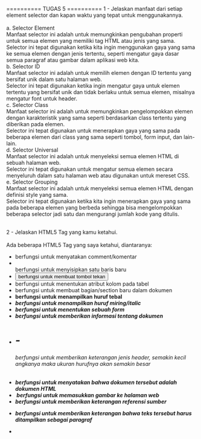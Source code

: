 ========== TUGAS 5 ==========
1 - Jelaskan manfaat dari setiap element selector dan kapan waktu yang tepat untuk menggunakannya. <br />
<br />
a.	Selector Element <br />
Manfaat selector ini adalah untuk memungkinkan pengubahan properti untuk semua elemen yang memiliki tag HTML atau jenis yang sama. <br />
Selector ini tepat digunakan ketika kita ingin menggunakan gaya yang sama ke semua elemen dengan jenis tertentu, seperti mengatur gaya dasar semua paragraf atau gambar dalam aplikasi web kita. <br />
b.	Selector ID <br />
Manfaat selector ini adalah untuk memilih elemen dengan ID tertentu yang bersifat unik dalam satu halaman web. <br />
Selector ini tepat digunakan ketika ingin mengatur gaya untuk elemen tertentu yang bersifat unik dan tidak berlaku untuk semua elemen, misalnya mengatur font untuk header. <br />
c.	Selector Class<br />
Manfaat selector ini adalah untuk memungkinkan pengelompokkan elemen dengan karakteristik yang sama seperti berdasarkan class tertentu yang diberikan pada elemen. <br />
Selector ini tepat digunakan untuk menerapkan gaya yang sama pada beberapa elemen dari class yang sama seperti tombol, form input, dan lain-lain. <br />
d.	Selector Universal <br />
Manfaat selector ini adalah untuk menyeleksi semua elemen HTML di sebuah halaman web. <br />
Selector ini tepat digunakan untuk mengatur semua elemen secara menyeluruh dalam satu halaman web atau digunakan untuk mereset CSS. <br />
e.	Selector Grouping <br />
Manfaat selector ini adalah untuk menyeleksi semua elemen HTML dengan definisi style yang sama. <br />
Selector ini tepat digunakan ketika kita ingin menerapkan gaya yang sama pada beberapa elemen yang berbeda sehingga bisa mengelompokkan beberapa selector jadi satu dan mengurangi jumlah kode yang ditulis. <br />
<br />

2 - Jelaskan HTML5 Tag yang kamu ketahui. <br />
<br />
Ada beberapa HTML5 Tag yang saya ketahui, diantaranya: <br />
-	<!--...--> berfungsi untuk menyatakan comment/komentar<br />
-	<br> berfungsi untuk menyisipkan satu baris baru<br />
-	<button> berfungsi untuk membuat tombol tekan<br />
-	<col> berfungsi untuk menentukan atribut  kolom pada tabel<br />
-	<div> berfungsi untuk membuat bagian/section baru dalam dokumen<br />
-	<b> berfungsi untuk menampilkan huruf tebal<br />
-	<i> berfungsi untuk menampilkan huruf miring/italic<br />
-	<form> berfungsi untuk menentukan sebuah form<br />
-	<head> berfungsi untuk memberikan informasi tentang dokumen<br />
-	<h1> - <h6> berfungsi untuk memberikan keterangan jenis header, semakin kecil angkanya maka ukuran hurufnya akan semakin besar<br />
-	<html> berfungsi untuk menyatakan bahwa dokumen tersebut adalah dokumen HTML<br />
-	<img> berfungsi untuk memasukkan gambar ke halaman web<br />
-	<link> berfungsi untuk memberikan keterangan referensi sumber<br />
-	<p> berfungsi untuk memberikan keterangan bahwa teks tersebut harus ditampilkan sebagai paragraf<br />
-	<style> berfungsi untuk memberikan "style" pada suatu "element" seperti men-center-kan elemen  
-	<table> untuk menyatakan sebuah tabel  
-	<td> untuk menyatakan sel pada tabel  

3 - Jelaskan perbedaan antara margin dan padding. <br />
<br />
Perbedaan antara margin dan padding terletak pada area yang mereka kosongkan. Margin mengosongkan area di sekitar border dan bersifat transparan, sedangkan padding mengosongkan area di sekitar konten (isi website) yang juga bersifat transparan. Jadi konten dengan border akan dibatasi oleh padding sedangkan border dengan area di luarnya lagi akan dibatasi oleh margin. Perbedaan lainnya adalah margin tidak memiliki pengaruh terhadap warna atau background elemen sedangkan padding akan mempengaruhi tata letak konten di dalam elemen. <br />
<br />

4 - Jelaskan perbedaan antara framework CSS Tailwind dan Bootstrap. Kapan sebaiknya kita menggunakan Bootstrap daripada Tailwind, dan sebaliknya? <br />
<br />
Perbedaan antara kedua framework CSS yaitu Tailwind dan Bootstrap yang pertama adalah Tailwind membangun tampilan dengan menggabungkan kelas-kelas utilitas yang telah didefinisikan sebelumnya, sedangkan Bootstrap menggunakan gaya dan komponen yang telah didefinisikan yang juga memiliki tempilan yang sudah jadi dan dapat digunakan secara langsung. <br />
Perbedaan kedua adalah Tailwind memiliki file CSS yang sedikit lebih kecil dari Bootstrap dan hanya akan memuat kelas-kelas utilitas yang ada, sedangkan Bootstrap memiliki file CSS yang lebih besar karena memuat banyak komponen yang telah didefinisikan. <br />
Perbedaan ketiga adalah Tailwind memberikan fleksibilitas dan adaptabilitas tinggi terhadap proyek sedangkan Bootstrap memberikan tampilan yang lebih konsisten di seluruh proyek karena Ia menggunakan komponen yang telah didefinisikan sebelumnya. <br />
Perbedaan terakhir adalah Tailwind memerlukan pemahaman mendalam terhadap kelas-kelas utilitas dan bagaimana menggabungkannya untuk menghasilkan target yang ingin dicapai sehingga pembelajarannya akan lebih sulit, sedangkan Bootstrap memiliki komponen yang telah didefinisikan sehingga akan lebih cepat untuk dipelajari dan lebih ramah pemula. <br />
Sebaiknya kita menggunakan Bootstrap daripada Tailwind ketika kita ingin memiliki proses pengembangan yang lebih cepat karena komponen pada Bootstrap sudah didefinisikan sehingga siap pakai tanpa harus menulis kode CSS dari awal, ini akan mempersingkat waktu pengerjaan website, meskipun desainnya cenderung akan bersifat konsisten dan tidak sefleksibel Tailwind. Sedangkan Tailwind sebaiknya digunakan ketimbang Bootstrap ketika kita ingin memiliki fleksibilitas dan otoritas sangat besar terhadap desain dan tata letak elemen dalam aplikasi web yang sedang dibangun sehingga dapat menghasilkan desain yang unik dan murni. Jadi pada dasarnya pemilihan keduanya berdasarkan waktu pengerjaan proyek dan tingkat fleksibilitas desain web yang diharapkan. <br />
<br />

5 - Jelaskan bagaimana cara kamu mengimplementasikan checklist di atas secara step-by-step (bukan hanya sekadar mengikuti tutorial). <br />
Checklist di atas sebenarnya hanya terdiri dari satu poin yaitu kustomisasi  desain template HTML yang telah dibuat di tugas 4 dengan menggunakan CSS atau frameworknya, namun checklist ini dibagi menjadi dua ketentuan yaitu kustomisasi halaman login, register, dan tambah inventori, serta kustomisasi halaman daftar inventori menjadi lebih berwarna atau menggunakan desain lain seperti penggunaan Card dengan Bootstrap. <br />
<br />
Untuk kustomisasi halaman login, register, dan tambah inventori, pertama saya menambahkan tag meta name = viewport agar halaman web saya dapat menyesuaikan ukuran dan perilaku perangkat yang saya gunakan. Setelah itu saya menambahkan Bootstrap CSS dan JavaScript dengan menambahkan link di bagian paling bawah section head. Sekarang saya siap menggunakan keduanya. <br />
<br />
Kustomisasi yang pertama saya lakukan adalah menambahkan navbar pada aplikasi menggunakan Bootstrap dimana referensinya saya dapatkan dari dokumentasi Bootstrap. Saya menggunakan navbar yang menampilkan username di bagian kiri atas dan kolom search serta tombol Logout di kanan atas, namun untuk saat ini kolom search hanya sebagai penghias karena belum bisa difungsikan. Implementasi ini saya lakukan dengan membuat tag class berupa navbar bg-body-tertiary lalu sejumlah tag lainnya dimana saya juga menggunakan style untuk button dengan menambahkan class “btn btn-outline-success”. <br />
<br />
Setelah menambahkan navbar, kustomisasi lain yang saya lakukan adalah menambahkan fitur edit inventori pada aplikasi. Pertama saya membuat fungsi edit_product pada file views.py di main yang akan menerima input form dan melakukan post ulang dari input tersebut. Tidak lupa membuat berkas HTML dengan nama yang sama pada direktori templates di main untuk menerima input perubahan inventori. Setelah itu saya mengimport function edit_product yang telah saya buat sebelumnya di urls.py dan menambahkan pathnya ke urlpatterns pada file yang sama. Setelah itu saya menambahkan kode untuk menampilkan tombol edit pada setiap baris objek inventori. <br />
<br />
Saya juga menambah fitur untuk menghapus data produk yang langkahnya mirip dengan pembuatan fitur edit produk. Pertama buat fungsi delete_product di views.py yang ada pada folder main. Setelah itu import fungsi tersebut di urls.py dan tambahkan pathnya ke urlpatterns agar bisa diakses. Setelah itu tambahkan kode HTML untuk membuat tombol yang akan menjalankan fungsi delete_product tersebut. Saya menambahkan class pada button Edit dan Delete agar memiliki tampilan yang lebih menarik dengan cara mengcopy salah satu class dari button yang lain dan memasukkannya setelah tag button. <br />
<br />
Untuk halaman login sekarang sudah ada perubahan font, bentuk kotak input, dan model tombol, sedangkan halaman registrasi dan tambah inventori sudah ada perubahan font dan bentuk kotak input. Untuk halaman utama sendiri sudah banyak perubahan seperti yang sudah dijelaskan sebelumnya. <br />
<br />
Yang kedua, untuk kustomisasi halaman daftar inventori, saya menggunakan approach tambahan yaitu Card namun tetap mempertahankan tabel yang asli. Saya mendapat referensi dari dokumentasi Card Bootstrap v5.0 dimana saya memilih div class card-group dengan informasi dalam Card berupa judul, deskripsi, waktu update terakhir, dan jumlah item. Di Card tersebut saya paling banyak menggunakan tag div, p, dan h1-6 yang fungsinya sudah dijelaskan pada nomor sebelumnya. <br />
<br />
Itulah langkah-langkah saya dalam melakukan kustomisasi untuk webstite dari Tugas 4.

========== TUGAS 4 ==========
1. Apa itu Django UserCreationForm, dan jelaskan apa kelebihan dan kekurangannya? <br />

Django UserCreationForm adalah impor formulir bawaan pada Django yang memudahkan pembuatan formulir pendaftaran pengguna dalam aplikasi web. Formulir ini digunakan untuk membuat pengguna baru yang bisa menggunakan aplikasi web yang telah penulis kode buat. Formulir ini memiliki tiga fields yaitu username, password1, dan password2 (untuk konfirmasi password). Denagn formulir ini, pengguna baru dapat mendaftar dengan mudah di situs web penulis kode tanpa harus menulis kode dari awal. Kelebihan formulir ini adalah mudah mudah digunakan karena penulis kode hanya perlu menggunakan fungsi bawaan Django, selain itu formulir ini sudah melakukan validasi otomatis (seperti validasi password) sehingga penulis kode tidak perlu memikirkan masalah validasi input user, formulir ini juga secara otomatis terkait dengan model pengguna bawaan Django, sehingga penulis kode tidak perlu lagi membuat model sendiri. Django juga sudah memiliki proteksi built-in untuk kebanyakan serangan yang bertipe Cross Site Request Forgery (CSFR) yang hanya perlu diaktivasi penulis kode di settings.py. Terakhir, penulis kode dapat dengan mudah melakukan perubahan/kustomisasi field yang akan digunakan dalam aplikasi website penulis kode. Meskipun memiliki banyak kelebihan, formulir ini juga memiliki kekurangan, misalnya tampilan yang diberikan adalah tampilan standar, sehingga penulis kode harus menyesuaikan sesuai desain websitenya. Kekurangan lainnya adalah jika field yang penulis kode butuhkan lumayan banyak perubahan dari template awal, mungkin penulis kode harus membuat formulir kustom sepenuhnya, sehingga template menjadi kurang terpakai. Formulir ini juga tidak mendukung pilihan pendaftaran akun menggunakan sosial media seperti akun Gmail, Facebook, dan lain-lain, sehingga penulis kode harus menambahkannya secara terpisah jika ingin menggunakan fitur ini. Terakhir, meskipun formulir ini memiliki proteksi built-in untuk hamper semua serangan CSRF, formulir ini tetap tidak memiliki proteksi untuk semua jenis serangan sehingga ada beberapa jenis yang harus diatasi secara manual. <br />
<br />

2. Apa perbedaan antara autentikasi dan otorisasi dalam konteks Django, dan mengapa keduanya penting? <br />

Perbedaan antara autentikasi dan otorisasi dalam konteks Django adalah autentikasi merupakan proses memverifikasi (memastikan kebenaran) siapa yang sedang login (identitas pengguna) untuk memastikan bahwa pengguna memiliki akses ke aplikasi web tersebut, sedangkan otorisasi adalah proses memverifikasi bahwa pengguna yang sedang login tersebut memiliki akses ke hal/sistem tertentu. Dalam konteks Django, autentikasi adalah sistem bawaan yang sudah disediakan Django yang memungkinkan pengguna untuk melakukan register, login, dan logout, termasuk adanya verifikasi username dan password. Sedangkan otorisasi dalam konteks Django adalah sistem bawaan yang disediakan oleh Django yang menggunakan konsep “group” dan “permission” dimana pengembang web dapat menentikan siapa yang dapat melakukan apa di aplikasi web tersebut. Autentikasi penting untuk memastikan bahwa hanya mereka yang mempunyai akses atau terdaftar yang bisa mengakses data atau berinteraksi langsung dengan sistem di dalam aplikasi web, sehingga keamanan sistem lebih terjaga karena tidak sembarang orang dapat melakukan tindakan dalam aplikasi web tersebut dengan bebas. Sedangkan otorisasi penting untuk mengendalikan akses ke data ataupun fitur tertentu dalam aplikasi web, sehingga memastikan pengguna menggunakan aplikasi web sesuai hak dan batasannya masing-masing agar terhindar dari penyalahgunaan dan memastikan keamanan informasi. Secara garis besar, keduanya penting untuk menjaga data dan informasi agar hanya dapat diakses oleh orang-orang tertentu baik yang sudah terdaftar maupun tidak pada aplikasi web, maupun bagi orang dengan peran yang berbeda-beda dalam kumpulan orang yang sudah terdaftar pada aplikasi web. <br />
<br />

3. Apa itu cookies dalam konteks aplikasi web, dan bagaimana Django menggunakan cookies untuk mengelola data sesi pengguna? <br />

Dalam konteks aplikasi web, cookies adalah sejumlah kecil informasi yang dikirim oleh web server ke browser dan kemudian dikirimkan kembali oleh browser untuk kebutuhan request halaman berikutnya. Cookies digunakan untuk melakukan autentikasi, mempertahankan preferensi pengguna, dan men-track pengguna. Data pada cookie terdiri dari sebuah nama atau pasangan nilai seperti dictionary yang dikirim di header HTTP GET atau POST request klien. Cookies tidak dapat menghapus atau bahkan membaca informasi dari komputer pengguna dan biasanya tidak mengandung informasi personal. Django menggunakan cookies untuk mengelola data sesi pengguna dengan menyimpan datanya pada memori browser. Pertama, ketika ada request dari pengguna, browser akan mengirim sessionid cookie pada server. Cookie ini berisi ID sesi yang unik. Data sesi ini kemudian disimpan di memori browser. Setelah itu ID sesi yang disimpan di browser akan digunakan untuk menghubungkan pengguna dengan data mereka yang disimpan. Setiap kali pengguna mengakses halaman web tersebut, Django akan mengamcil data sesi yang sesuai dari penyimpanan sesi menggunakan ID yang sebelumnya telah disimpan. Jika ada perubahan data sesi, Django akan mengambil data terbaru dan menyimpannya di penyimpanan sesi. Terakhir, ketika pengguna keluar, sesi pengguna berakhir, atau browser ditutup, data sesi beserta cookiesnya akan dihapus dari perangkat pengguna. Cookie tidak bisa digunakan untuk melacak informasi jangka panjang. Selain itu cookie juga aman karena hanya dapat diakses oleh browser. <br />
<br />

4. Apakah penggunaan cookies aman secara default dalam pengembangan web, atau apakah ada risiko potensial yang harus diwaspadai? <br />

Secara default, penggunaan cookies dalam pengembangan web bersifat aman. Hal ini karena data ini hanya bisa diakses oleh browser dan disimpan secara sementara di memori browser pengguna karena cookie akan terhapus setelah sesi habis atau browser ditutup. Hal ini membuat cookie tidak bisa digunakan untuk melacak informasi jangka panjang. Selain itu, cookie umumnya tidak menyimpan informasi pribadi yang krusial, namun lebih ke preferensi dari suatu pengguna yang sudah terdaftar. Cookie juga tidak bisa menghapus atau bahkan membaca informasi dari komputer pengguna sehingga data-data pribadi yang bersifat lokal tidak akan dikirim melalui browser meskipun untuk tujuan mengenali preferensi. Cookie juga hanya menyimpan data, bukan menyimpan kode yang bisa menyerang sistem komputer. Meskipun begitu, jika data pada cookie jatuh pada orang yang salah, mereka bisa sangat berbahaya karena penyerang bisa mengakses sesi pencarian dan mencuri informasi personal, atau bahkan menyalahgunakan data cookie untuk tujuan yang lain. Resiko potensial yang harus diwaspadai adalah jangan menggunakan Wi-Fi umum secara sembarangan ketika pengguna menyimpan data-data penting pada akun yang sama. Meskipun cookie tidak menyimpannya, penyerang biasanya tetap mencoba menyerang melalui Wi-Fi umum yang digunakan oleh sembarangan orang untuk bisa masuk ke sesi pencarian mereka. Sehingga berhati-hatilah ketika sedang menggunakan internet umum yang bisa diakses oleh siapapun. <br />
<br />

5. Jelaskan bagaimana cara kamu mengimplementasikan checklist di atas secara step-by-step (bukan hanya sekadar mengikuti tutorial) <br />

Pertama, saya mengimplementasi fungsi registrasi, login, dan logout, serta merestriksi pengguna agar harus login untuk bisa mengakses aplikasi website yang sedang dibangun. Untuk melakukan itu, seperti aktifkan virtual environment terlebih dahulu, setelah itu buat fungsi register pada views.py yang menerima parameter request yang ada di subdirektori main yang berfungsi untuk menghasilkan formulir registrasi secara otomatis serta menghasilkan akun pengguna setelah data disubmit dari form. Import fungsi yang dibutuhkan, seperti UserCreationForm untuk membuat form otomatis dan fungsi-fungsi lain. Setelah itu saya membuat berkas HTML baru dengan nama register.html di folder template pada direktori main. Berkas ini akan menangani proses login dari pengguna. Setelah itu saya mengimpor fungsi register yang sudah saya buat ke urls.py pada subdirektori main. Saya juga menambahkan path url register ke urlpatterns agar fungsi register nantinya bisa diakses. <br />
Untuk membuat fungsi login, pertama-tama saya membuat fungsi login_user yang menerima parameter request pada views.py di subdirektori main. Fungsi ini berfungsi untuk mengautentikasi pengguna yang ingin login. Impor juga fungsi yang sesuai dari modul yang sudah ada untuk menjalankan fungsi ini, misalnya import authenticate dan login untuk melakukan autentikasi dan login jika autentikasi berhasil. Setelah itu buat berkas HTML baru dengan nama login.html pada folder templates di direktori main yang berisi kode untuk menangani pengguna yang ingin  login. Setelah itu seperti biasa saya mengimpor fungsi yang sudah saya buat seperti login_user dan menambahkan path login pada urlpatterns. <br />
Untuk membuat fungsi logout, saya mengulangi langkah seperti fungsi login yaitu membuat fungsi untuk logout dan menambah impor yang sesuai, lalu menambahkan hyperlink tag untuk Logout pada main.html. Setelah itu impor fungsi logout_user dan tambahkan di urlpatterns pada urls.py. <br />
Untuk merestriksi halaman, pertama saya impor modul Django yang dibutuhkan yaitu login_required dan menambahkan tag @login_required(login_url='/login') di atas fungsi show_main dengan tujuan halaman main hanya dapat diakses oleh pengguna yang sudah terauntentikasi. . <br />
Setelah menyelesaikan registrasi, login, dan logout, saya menghubungkan Item dengan User dengan cara mengimpor User dari django.contrib.auth.models lalu menambahkan “user = models.ForeignKey(User, on_delete=models.CASCADE)” yang berfungsi untuk menghubungkan satu produk dengan satu user. Selanjutnya saya mengubah potongan kode pada fungsi create_product di views.py untuk menandakan bahwa objek X dimiliki oleh pengguna yang sedang terotorisasi. Setelah itu saya melakukan migrasi dari model. Karena ada error, saya memilih opsi 1 lalu mengetik angka 1 untuk menset default value pada field). <br />
Setelah itu, saya mencoba untuk menampilkan detail informasi pengguna yang sedang login seperti username dan last login dengan cara mengubah value dari variable name di show_main pada views.py dengan “request.user.username” untuk menampilkan informasi pengguna yang sedang login, lalu saya melakukan migrasi seperti sebelumnya. Untuk cookies, pertama saya memodifikasi kode pada fungsi login_iser untuk menambahkan cookie bernama last_login, saya juga mengimpor semua fungsi yang dibutuhkan. Setelah itu pada fungsi show_main di views.py, saya menambahkan value ‘last_login’ yang diisi dengan “request.COOKIES[‘last_login’]” yang berfungsi untuk menambahkan informasi cookie waktu terakhir login pada saat halaman web ditampilkan. Setelah itu saya mengubah fungsi logout_user dengan tambahan delete_cookie untuk menghapus cookie last_login saat pengguna melakukan logout. Setelah itu tinggal menambahkan tulisan untuk menampilkan informasi last login pada main.html. <br />
Setelah semuanya selesai, saya lakukan “python manage.py runserver” lalu menjalankan program pada Localhost. Di sana saya membuat dua akun dengan masing-masing 3 item berbeda. Setelah saya coba, program saya bekerja sebagaimanamestinya. Maka artinya program saya sudah selesai untuk tugas kali ini. <br />
<br />
========== TUGAS 3 ==========
1. Apa perbedaan antara form POST dan form GET dalam Django? <br />
POST dan GET adalah contoh HTTP request method, keduanya merupakan contoh dari beberapa HTTP request method yang paling sering digunakan. Secara umum, perbedaan keduanya adalah request GET digunakan untuk membaca atau mengambil data dari web server. GET akan mengembalikan kode status HTTP 200 (OK) jika data berhasil diambil dari server. Sedangkan request POST digunakan untuk mengirim data (file, form data, dan lain-lain) ke server. Jika berhasil pembuatannya, POST akan mengembalikan kode status HTTP 201. Perbedaan lainnya adalah data yang dikirimkan dengan metode POST tidak ditampilkan secara langsung dalam URL, sehingga data menjadi lebih aman, sedangkan pada metode GET, data yang dikirim muncul dalam URL, sehingga dapat dilihat oleh semua orang. Perbedaan selanjutnya adalah pada metode POST, terdapat batasan ukuran data yang dapat dikirim, sedangkan pada metode GET, tidak ada batasan ukuran data.  Perbedaan lain adalah POST digunakan untuk menjalankan request yang bisa mengubah keadaan sistem (misalnya mengubah database), sedangkan GET digunakan untuk request yang tidak mengubah keadaan sistem. Perbedaan lain adalah pada metode GET, data bisa dicache sehingga bisa meningkatkan performa website, sedangkan pada POST tidak bisa dilakukan hal tersebut. <br />
<br />
2. Apa perbedaan utama antara XML, JSON, dan HTML dalam konteks pengiriman data? <br />
Perbedaan utama antara XML, JSON, dan HTML dalam konteks pengiriman data adalah XML biasa digunakan untuk mengirim data yang sangat terstruktur dan memiliki hierarki yang kompleks, misalnya konfigurasi aplikasi dan data yang memerlukan validasi yang ketat. Sedangkan JSON lebih umum digunakan untuk mengirim data yang lebih ringkas dan mudah diproses oleh aplikasi web modern karena hanya terdiri dari pasangan key dan value, misalnya data yang akan ditampilkan di halaman web dan data konfigurasi. Sedangkan HTML sebagian besar digunakan untuk menggambarkan tampilan dan struktur halaman web, jadi secara tampilan tentu lebih jelas dan lebih mudah dipahami orang awam, dibanding dengan tampilan JSON dan XML. Jenis data yang biasa dikirim dengan HTML adalah elemen yang akan ditampilkan di aplikasi web seperti teks, gambar, link, form (seperti pada Tutorial 2 PBP), dan elemen-elemen lainnya. <br />
<br />
3. Mengapa JSON sering digunakan dalam pertukaran data antara aplikasi web modern? <br />
JSON sering digunakan dalam pertukaran data antara aplikasi web modern karena teksnya ringan dan sangat mudah dibaca dan dimengerti manusia, membutuhkan lebih sedikit proses coding, dan dapat memproses data dengan lebih cepat dari XML karena struktur datanya hanya berupa pasangan key dan value, tidak sekompleks XML. Selain itu, JSON juga bersifat language-agnostic atau tidak terikat bahasa pemrograman. Ini menyebabkan JSON lebih sering digunakan karena semua jenis programmer lebih mudah mengimplementasi JSON. JSON juga dapat digunakan untuk mengolah berbagai tipe data sehingga lebih serbaguna untuk merepresentasikan berbagai jenis informasi. Kelebihan lainnya adalah JSON memiliki ukuran data yang relatif lebih kecil dibanding format lain seperti XML, sehingga proses pertukaran data akan terjadi lebih cepat. Dalam JSON juga sudah terdapat banyak tools dan library untuk melakukan parsing dan serializing data  dalam berbagai bahasa pemrograman sehingga ini memperkuat keunggulan JSON yang dapat digunakan lintas platform. Terakhir, karena JSON merupakan turunan dari Object JavaScript dimana JavaScript sendiri umumnya telah digunakan untuk mengembangkan aplikasi web, JSON juga didukung oleh JavaScript sehingga memungkinkan komunikasi langsung antara browser dan server menggunakan JSON. <br />
<br />
4. Jelaskan bagaimana cara kamu mengimplementasikan checklist di atas secara step-by-step (bukan hanya sekadar mengikuti tutorial). <br />
Langkah pertama adalah langkah opsional, namun saya melakukannya agar Localhost menjadi lebih mudah dilihat. Langkah ini adalah mengatur routing dari “main/” ke “/”. Pertama aktifkan virtual environment terlebih dahulu. Setelah itu ubah path “main/” menjadi “’’” pada urlpatterns yang terdapat di urls.py pada folder gudangku. Routing berhasil diubah. <br />
Setelah mengubah routing, saatnya membuat input form untuk menambahkan objek model pada app yang telah dibuat. Namun sebelum membuat input form, buatlah skeleton sebagai kerangka views yang nantinya akan dikembangkan. Ini bertujuan agar ada konsistensi dalam desain situs web dan memperkecil kemungkinan adanya pengulangan kode. <br />
Di langkah kedua ini, pertama saya membuat folder templates pada root folder dan mengisinya dengan file base.html. File ini akan saya gunakan sebagai kerangka dasar halaman web. File ini diisi dengan kerangka web seperti pada umumnya yang terdiri dari head dan body. Setelah itu isi value dari key “DIRS” dengan “[BASE_DIR / ‘templates]’ pada dictionary TEMPLATES di settings.py di subdirektori gudangku. Setelah itu ubah kode pada file main.html pada subdirektori templates dengan mengextend dari base.html. <br />
Setelah membuat kerangka web, sekarang form input data sudah siap dibuat. Pertama buat file baru bernama forms.py pada direktori main untuk membuat struktur form yang bisa menerima data produk baru. File tersebut berisi class ProductForm yang merupakan turunan dari ModelForm, di dalamnya, buat class Meta yang digunakan untuk menunjukkan model dan fields yang digunakan untuk form. Setelah itu pindah ke file views.py yang ada pada folder main dan implementasikan fungsi create_product yang menerima parameter request, fungsi ini bertujuan untuk membuat formulir yang dapat menambahkan data dari produk secara otomatis ketika data dari form disubmit. Import modul yang dibutuhkan. Setelah itu tambahkan pasangan key value pada dictionary context yang ada pada fungsi show_main di file views.py, masukkan objek Produk yang telah dibuat. Selanjutnya pindah ke file urls.py pada folder main dan import fungsi yang baru saja dibuat, yaitu create_product. Setelah itu buat routing URL untuk views tersebut. Tambahkan juga path url ke dalam urlpatterns di urls.py di main agar fungsi yang sudah diimport dapat diakses. Setelah berhasil membuat form input, sekarang saatnya menambahkan 5 fungsi views untuk menampilkan objek yang sudah ditambahkan dalam format HTML, XML, JSON, XML by ID, dan JSON by ID. Buat file HTML baru di direktori main/templates yang berisi implementasi kode untuk form yang akan menerima data baru. Setelah itu pindah ke file main.html dan tambahkan implementasi kode untuk menampilkan data produk dalam bentuk tabel dan tombol tambah produk. Setelah itu lakukan hal yang sama untuk mengembalikan data dalam bentuk XML (termasuk XML by ID) dan JSON (termasuk JSON by ID), yaitu dengan masuk ke file views.py pada folder main, import modul yang dibutuhkan (HttpResponse dan Serializer), buat fungsi show_(xml/json/xml_by_id/json_by_id) yang menerima parameter request dan berisi variabel yang menyimpan hasil query seluruh data dan mereturn HttpResponse yang berisi parameter data hasil query yang sudah diserialisasi (di-convert objek datanya). Jangan lupa tambahkan “import <nama_fungsi>” pada urls.py di folder main dan tambahkan path url ke dalam urlpatterns pada file yang sama agar fungsi yang telah dibuat dapat diakses (tambahkan routing URL untuk tiap views). Untuk menampilkan data by id, ada sedikit modifikasi seperti penambahan “id” pada parameter fungsi “show_ …” dan tambahan “.filter(pk = id)” pada variabel data yang akan diserialisasi. Setelah semua selesai dijalankan, sekarang akan ada tampilan form pada website yang siap menerima dan menampilkan data dalam 5 views yang telah dibuat. <br />
<br />
Hasil Screenshot Postman <br />
1. HTML <br />

![Get HTML](get_html.jpeg) <br />
2. JSON <br />
![Get JSON](get_json.jpeg) <br />
3. XML <br />
![Get XML](get_xml.jpeg) <br />
4. JSON by ID <br />
![Get JSON by ID](get_json_id.jpeg) <br />
5. XML by ID <br />
![Get XML by ID](get_xml_id.jpeg) <br />
<br />
========== TUGAS 2 ==========
1.	Jelaskan bagaimana cara kamu mengimplementasikan checklist di atas secara step-by-step (bukan hanya sekadar mengikuti tutorial)! <br />
•	Membuat sebuah proyek Django baru. <br />
•	Cara: Pertama, buat direktori baru dengan nama “gudangku”, sesuai dengan nama aplikasi diinginkan. Lalu aktifkan virtual environment yang bertujuan untuk mengisolasi package dan dependencies dari aplikasi sehingga tidak bertabrakan dengan versi lain yang ada di komputer. Kedua, siapkan dependencies dengan menginstallnya, lalu buat proyek Django dengan perintah “django-admin startproject gudangku .”. Ketiga, konfigurasi proyek dengan mengisi ALLOWED_HOSTS dengan “*” lalu terakhir jalankan servernya. <br />
•	Membuat aplikasi dengan nama main pada proyek tersebut. <br />
•	Cara: Menjalankan perintah “python manage.py startapp main” pada command prompt lalu mendaftarkan aplikasi main ke dalam  proyek dengan cara menambahkan ‘main’ ke dalam daftar aplikasi yang ada (INSTALLED_APPS). <br />
•	Melakukan routing pada proyek agar dapat menjalankan aplikasi main. <br />
•	Cara: Pertama, impor fungsi include dari django.urls pada berkas urls.py yang ada di direktori proyek gudangku. Kedua, tambahkan rute URL “path('main/', include('main.urls')),” pada variabel urlpatterns. Selanjutnya coba jalankan proyek Django dengan perintah “python manage.py runserver” dan buka local host (http://localhost:8000/main/) untuk mengecek halaman yang telah dibuat, jangan lupa tambahkan /main di akhir address untuk dapat menuju ke halaman yang dibuat. <br />
•	Membuat model pada aplikasi main dengan nama Item dan memiliki atribut wajib sebagai berikut. <br />
o	name sebagai nama item dengan tipe CharField. <br />
o	amount sebagai jumlah item dengan tipe IntegerField. <br />
o	description sebagai deskripsi item dengan tipe TextField. <br />
•	Cara: Pertama, buka berkas models.py pada direktori aplikasi main, lalu isi berkas dengan function yang menerima argumen models.Model dengan atribut name, amount, dan description sesuai tipe data pada soal. Kedua, jangan lupa untuk melakukan migrasi setiap kali mengubah model, yaitu dengan menjalankan “python manage.py makemigrations” lalu “python manage.py migrate” pada command prompt. <br />
•	Membuat sebuah fungsi pada views.py untuk dikembalikan ke dalam sebuah template HTML yang menampilkan nama aplikasi serta nama dan kelas kamu. <br />
•	Cara: Pertama, buka berkas views.py yang ada di dalam berkas aplikasi main. Selanjutnya, impor render dari django.shortcuts. Lalu tambahkan fungsi show_main yang menerima parameter request dan mereturn “render(request, "main.html", context)”, dimana context merupakan dictionary dengan key adalah variabel dan valuenya adalah isi dari variabel tersebut, seperti {‘nama’: ‘Mario’, ...}. Terakhir, isi template main.html pada direktori templates di main dengan kode HTML yang menampilkan data dari dictionary context yang sudah dibuat sebelumnya, namun buat agar menjadi dinamis (penggunaan nama langsung diganti dengan variabel). <br />
•	Membuat sebuah routing pada urls.py aplikasi main untuk memetakan fungsi yang telah dibuat pada views.py. <br />
•	Cara: Pertama, buat berkas urls.py dalam direktori main. Selanjutnya, isi urls.py dengan mengimpor path dari django.urls dan show_main dari main.views. Lalu buat variabel app_name yang diisi dengan ‘main’, bertujuan untuk memberikan nama unik pada pola URL dalam aplikasi. Terakhir, buat list urlpatterns yang berisi daftar path yang akan di-handle oleh aplikasi web Django, dapat ditulis “path('', show_main, name='show_main'),”. Dimana show_main digunakan sebagai tampilan yang akan ditampilkan ketika URL diakses. <br />
•	Melakukan deployment ke Adaptable terhadap aplikasi yang sudah dibuat sehingga nantinya dapat diakses oleh teman-temanmu melalui Internet. <br />
•	Cara: Pertama, buat repositori baru pada akun GitHub (karena saya sudah mengatur akun Email dan lain-lain sebelumnya, jadi tidak perlu mulai dari awal lagi). Selanjutnya, hubungkan repositori lokal dengan repositori di GitHub dengan cara menjalankan perintah “git branch -M main” untuk membuat branch utama baru dengan nama main. Selanjutnya gunakan perintah “git remote add origin https://github.com/mariomichael/gudangku.git” untuk menghubungkan repository lokal dengan yang ada di GitHub. Selanjutnya, push kode yang telah dibuat ke GitHub. Untuk melakukan push, pertama lakukan git init (untuk menginisiasi direktori “gudangku” sebagai repositori Git) pada command prompt direktori gudangku (direktori yang akan dipush), lalu tambahkan berkas .gitignore yang digunakan untuk menentukan berkas dan direktori yang harus diabaikan oleh Git. Setelah itu gunakan “git add .” yang bertujuan untuk meng-add semua berkas yang ada. Setelah itu lakukan “git commit -m <pesan>” dimana pesan berupa deskripsi singkat atas perubahan yang dilakukan. Terakhir lakukan “git push -u origin <branch_utama>”, dimana dalam hal ini branch utamanya adalah main. Lakukan git add, commit, push setiap ada beberapa perubahan. Setelah itu buka web Adaptable (https://adaptable.io/). Klik “App Dashboard” lalu klik “+ NEW APP”. Pilih “Connect an Existing Repository”. Pilih mariomichael/gudangku. Selanjutnya pilih branch main. Untuk Deploy Template pilih Python App Template, Database Type pilih PostgreSQL, Python version pilih 3.11. Start command ubah ke “python manage.py migrate && gunicorn gudangku.wsgi”. Selanjutnya masukkan nama aplikasi yang akan menjadi nama domain situs web, dalam hal ini “gudangku”. Centang bagian HTTP Listener on Port dan klik Deploy App, maka app akan terdeploy. <br />
•	Membuat sebuah README.md yang berisi tautan menuju aplikasi Adaptable yang sudah di-deploy, serta jawaban dari beberapa pertanyaan berikut. <br />
•	Cara: Tambahkan file README.md baru pada folder gudangku. Jawab semua pertanyaan, lalu lakukan git add, commit, dan push. <br />

2.	Buatlah bagan yang berisi request client ke web aplikasi berbasis Django beserta responnya dan jelaskan pada bagan tersebut kaitan antara urls.py, views.py, models.py, dan berkas html.

![Bagan request ke client dan hubungan antarelemen](foto2.jpeg) <br />

3. Jelaskan mengapa kita menggunakan virtual environment? Apakah kita tetap dapat membuat aplikasi web berbasis Django tanpa menggunakan virtual environment?

Virtual environment digunakan untuk mengisolasi package dan dependencies dari setiap aplikasi yang kita bangun sehingga terhindar dari konflik dengan versi lain aplikasi yang ada di komputer kita. Selain itu virtual environment juga memudahkan proyek untuk dikelola karena kita bisa mengaktifkan dan menonaktifkan virtual environment. Kerusakan yang tidak disengaja pada suatu environment juga tidak akan memengaruhi environment lain sehingga keselamatan proyek lebih terjaga. Dengan virtual environment juga kita dapat dengan mudah mencatat dependencies proyek dalam sebuah file, sehingga memudahkan kita untuk mengulang proyek dengan konfigurasi yang sama di masa depan.

Ya, sebenarnya kita tetap dapat membuat aplikasi web berbasis Django tanpa menggunakan virtual environment karena virtual environment lebih ditujukan untuk mengantisipasi segala masalah yang bisa terjadi pada proyek yang kita kerjakan, bukan merupakan syarat untuk berjalannya sebuah proyek Django. Namun tetap lebih baik menggunakan virtual environment untuk menghindari masalah-masalah di atas, terutama menghindari konflik package dengan versi yang berbeda dan menjaga dependensi. Selain itu akan lebih sulit untuk mengembangkan dan menguji proyek yang kita buat. <br />

4. Jelaskan apakah itu MVC, MVT, MVVM dan perbedaan dari ketiganya. <br />

a.	MVC (Model-View-Controller) <br />
MVC adalah sebuah pola desain arsitektur yang memisahkan sebuah aplikasi menjadi tiga komponen logika utama, yaitu model, view, dan controller. Penggunaan MVC bersifat lebih umum dan tidak terbatas pada pengembangan web, bisa giunakan untuk pengembangan desktop dan aplikasi seluler. View akan mengirim request ke controller, lalu controller merender view, controller akan memanipulasi model dan view juga akan menampilkan model. <br />
•	Model bertanggung jawab untuk mengurus data dan logika, model juga berisi informasi dan metode untuk memanipulasi data. <br />
•	View bertanggung jawab untuk menampilkan data kepada pengguna dari informasi yang diberikan model. <br />
•	Controller bertanggung jawab untuk mengelola alur logika aplikasi dan interaksi pengguna serta mengontrol model untuk memutuskan tampilan mana yang harus ditampilkan. <br />
b.	MVT (Model-View-Template) <br />
MVT adalah sebuah konsep arsitektur yang digunakan dalam pengembangan web untuk memisahkan komponen-komponen utama dari sebuah aplikasi menjadi beberapa bagian, yaitu model, view, dan template. Konsep ini membuat kode menjadi lebih terstuktur dan terorganisir. <br />
•	Model adalah komponen yang bertanggung jawab untuk mengatur dan mengelola data dari aplikasi. Model mewakili struktur data dan logika yang berada di belakang tampilan. Model menghubungkan aplikasi dengan basis data dan mengatur interaksinya. <br />
•	View adalah komponen yang bertanggung jawab untuk menangani logika presentasi dalam konsep MVT. View mengatur bagaimana data yang sebelumnya sudah dikelola oleh model akan ditampilkan. Jadi peran view adalah sebagai pengatur tampilan dan menyajikan data kepada pengguna yang diambil dari model. <br />
•	Template adalah komponen yang bertanggung jawab untuk mengatur tampilan antarmuka pengguna. Template memisahkan kode HTML yang membangun tampilan web dari logika aplikasi. Jadi template berfungsi untuk merancang tampilan yang diisi dengan data yang disajikan view yang diambil dari model. <br />
c.	MVVM (Model-View-ViewModel) <br />
MVVM adalah sebuah pola arsitektur pembuatan aplikasi berbasis antarmuka pengguna (User Interface (UI)) yang berfokus pada pemisahan antara kode untuk logika bisnis dan tampilan aplikasi. MVVM terbagi atas beberapa layer, yaitu model, view, dan ViewModel. <br />
•	Model adalah bagian yang bertanggung jawab untuk merepresentasikan data yang akan digunakan pada logika bisnis. <br />
•	View adalah bagian yang berisi UI dari aplikasi untuk mengatur bagaimana informasi akan ditampilkan sekaligus menampilkan informasi tersebut. <br />
•	ViewModel adalah bagian yang bertanggung jawab untuk berinteraksi dengan model dimana data yang ada akan diteruskan ke view. ViewModel mengubah data dari model agar cocok dengan format yang bisa digunakan view untuk mengelola logika tampilan. Bagian ini memungkinkan pengikatan dan pemisahan data yang kuat antara tampilan dan logika aplikasi. <br />

Perbedaan dari ketiganya adalah View pada MVT bertugas untuk menangani logika presentasi pada aplikasi, sedangkan View pada MVC dan MVVM bertugas untuk menampilkan data kepada pengguna yang diambil dari model (sebagai tampilan data). Selain itu perbedaan ketiganya terdapat pada bagian controller pada MVC, template pada MVT, dan ViewModel pada MVVM. Controller bertugas untuk mengatur alur logika aplikasi dan mengelola input pengguna, template digunakan untuk presentasi/menampilkan data kepada pengguna, dan ViewModel digunakan untuk mengelola dari dari model dan mengubahnya menjadi format yang sesuai tampilan, juga memiliki logika tambahan untuk tampilan. 